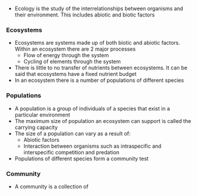 - Ecology is the study of the interrelationships between organisms and their environment. This includes abiotic and biotic factors
### Ecosystems
- Ecosystems are systems made up of both biotic and abiotic factors. Within an ecosystem there are 2 major processes
    - Flow of energy through the system
    - Cycling of elements through the system
- There is little to no transfer of nutrients between ecosystems. It can be said that ecosystems have a fixed nutrient budget
- In an ecosystem there is a number of populations of different species

### Populations
- A population is a group of individuals of a species that exist in a particular environment
- The maximum size of population an ecosystem can support is called the carrying capacity
- The size of a population can vary as a result of:
    - Abiotic factors
    - Interaction between organisms such as intraspecific and interspecific competition and predation
- Populations of different species form a community test

### Community
- A community is a collection of
